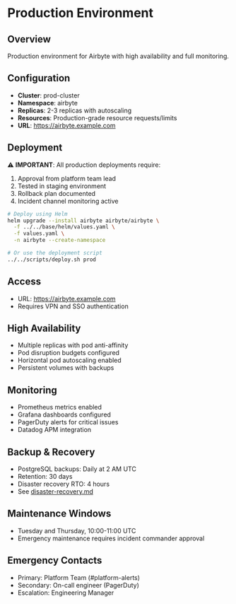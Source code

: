 # Production Environment

## Overview

Production environment for Airbyte with high availability and full monitoring.

## Configuration

- **Cluster**: prod-cluster
- **Namespace**: airbyte
- **Replicas**: 2-3 replicas with autoscaling
- **Resources**: Production-grade resource requests/limits
- **URL**: https://airbyte.example.com

## Deployment

⚠️ **IMPORTANT**: All production deployments require:
1. Approval from platform team lead
2. Tested in staging environment
3. Rollback plan documented
4. Incident channel monitoring active

```bash
# Deploy using Helm
helm upgrade --install airbyte airbyte/airbyte \
  -f ../../base/helm/values.yaml \
  -f values.yaml \
  -n airbyte --create-namespace

# Or use the deployment script
../../scripts/deploy.sh prod
```

## Access

- URL: https://airbyte.example.com
- Requires VPN and SSO authentication

## High Availability

- Multiple replicas with pod anti-affinity
- Pod disruption budgets configured
- Horizontal pod autoscaling enabled
- Persistent volumes with backups

## Monitoring

- Prometheus metrics enabled
- Grafana dashboards configured
- PagerDuty alerts for critical issues
- Datadog APM integration

## Backup & Recovery

- PostgreSQL backups: Daily at 2 AM UTC
- Retention: 30 days
- Disaster recovery RTO: 4 hours
- See [disaster-recovery.md](../../docs/runbooks/disaster-recovery.md)

## Maintenance Windows

- Tuesday and Thursday, 10:00-11:00 UTC
- Emergency maintenance requires incident commander approval

## Emergency Contacts

- Primary: Platform Team (#platform-alerts)
- Secondary: On-call engineer (PagerDuty)
- Escalation: Engineering Manager

